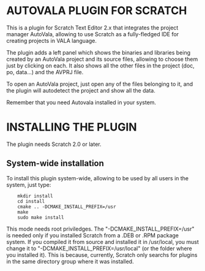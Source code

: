 # AUTOVALA PLUGIN FOR SCRATCH #

This is a plugin for Scratch Text Editor 2.x that integrates the project manager
AutoVala, allowing to use Scratch as a fully-fledged IDE for creating projects
in VALA language.

The plugin adds a left panel which shows the binaries and libraries being
created by an AutoVala project and its source files, allowing to choose them
just by clicking on each. It also shows all the other files in the project
(doc, po, data...) and the AVPRJ file.

To open an AutoVala project, just open any of the files belonging to it, and
the plugin will autodetect the project and show all the data.

Remember that you need Autovala installed in your system.

# INSTALLING THE PLUGIN #

The plugin needs Scratch 2.0 or later.

## System-wide installation ##

To install this plugin system-wide, allowing to be used by all users in the
system, just type:

        mkdir install
        cd install
        cmake .. -DCMAKE_INSTALL_PREFIX=/usr
        make
        sudo make install

This mode needs root priviledges. The "-DCMAKE_INSTALL_PREFIX=/usr" is needed
only if you installed Scratch from a .DEB or .RPM package system. If you
compiled it from source and installed it in /usr/local, you must change it to
"-DCMAKE_INSTALL_PREFIX=/usr/local" (or the folder where you installed it). This
is because, currently, Scratch only searchs for plugins in the same directory
group where it was installed.
